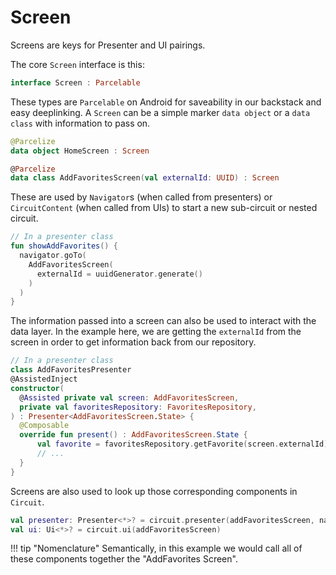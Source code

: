 Screen
======

Screens are keys for Presenter and UI pairings.

The core `Screen` interface is this:

```kotlin
interface Screen : Parcelable
```

These types are `Parcelable` on Android for saveability in our backstack and easy deeplinking. A 
`Screen` can be a simple marker `data object` or a `data class` with information to pass on.

```kotlin
@Parcelize
data object HomeScreen : Screen

@Parcelize
data class AddFavoritesScreen(val externalId: UUID) : Screen
```

These are used by `Navigator`s (when called from presenters) or `CircuitContent` (when called from
UIs) to start a new sub-circuit or nested circuit.

```kotlin
// In a presenter class
fun showAddFavorites() {
  navigator.goTo(
    AddFavoritesScreen(
      externalId = uuidGenerator.generate()
    )
  )
}
```

The information passed into a screen can also be used to interact with the data layer. In the example here,
we are getting the `externalId` from the screen in order to get information back from our repository. 

```kotlin
// In a presenter class
class AddFavoritesPresenter
@AssistedInject
constructor(
  @Assisted private val screen: AddFavoritesScreen,
  private val favoritesRepository: FavoritesRepository,
) : Presenter<AddFavoritesScreen.State> {
  @Composable
  override fun present() : AddFavoritesScreen.State {
      val favorite = favoritesRepository.getFavorite(screen.externalId)
      // ...
  }
}
```

Screens are also used to look up those corresponding components in `Circuit`.

```kotlin
val presenter: Presenter<*>? = circuit.presenter(addFavoritesScreen, navigator)
val ui: Ui<*>? = circuit.ui(addFavoritesScreen)
```

!!! tip "Nomenclature"
    Semantically, in this example we would call all of these components together the "AddFavorites Screen".